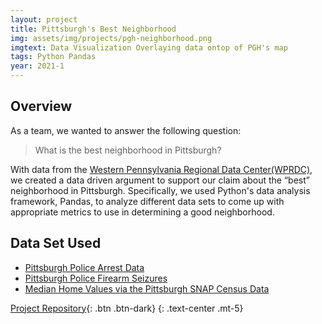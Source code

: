 ```yaml
---
layout: project
title: Pittsburgh's Best Neighborhood
img: assets/img/projects/pgh-neighborhood.png
imgtext: Data Visualization Overlaying data ontop of PGH's map
tags: Python Pandas
year: 2021-1
---
```


## Overview
As a team, we wanted to answer the following question:
> What is the best neighborhood in Pittsburgh?

With data from the [Western Pennsylvania Regional Data Center(WPRDC)](http://www.wprdc.org/), we created a data driven argument to support our claim about the “best” neighborhood in Pittsburgh. Specifically, we used Python's data analysis framework, Pandas, to analyze different data sets to come up with appropriate metrics to use in determining a good neighborhood. <span class="endmark"></span>

## Data Set Used
- [Pittsburgh Police Arrest Data](https://data.wprdc.org/dataset/arrest-data)
- [Pittsburgh Police Firearm Seizures](https://data.wprdc.org/dataset/pbp-fire-arm-seizures)
- [Median Home Values via the Pittsburgh SNAP Census Data](https://data.wprdc.org/dataset/pgh/resource/9890875b-c1d1-4e64-8fc9-a4a8dc433745)

[Project Repository](https://github.com/shinwookim/CMPINF0010-Final-Project/){: .btn .btn-dark}
{: .text-center .mt-5}

